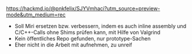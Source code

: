 https://hackmd.io/@pnkfelix/SJYVmhaci?utm_source=preview-mode&utm_medium=rec
- Soll Miri ersetzen bzw. verbessern, indem es auch inline assembly und C/C++-Calls ohne Shims prüfen kann, mit Hilfe von Valgrind
- Kein öffentliches Repo gefunden, nur prototype-Sachen
- Eher nicht in die Arbeit mit aufnehmen, zu unreif